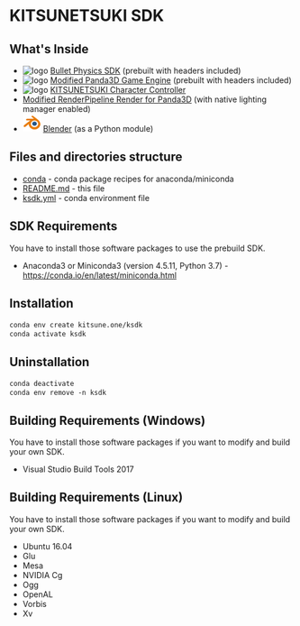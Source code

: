 KITSUNETSUKI SDK
================


What's Inside
-------------

* ![logo](conda/bullet/icon_32.png) [Bullet Physics SDK](conda/bullet) (prebuilt with headers included)
* ![logo](conda/panda3d/icon_32.png) [Modified Panda3D Game Engine](conda/panda3d) (prebuilt with headers included)
* ![logo](conda/kcc/icon_32.png) [KITSUNETSUKI Character Controller](conda/kcc)
* [Modified RenderPipeline Render for Panda3D](conda/render_pipeline) (with native lighting manager enabled)
* ![logo](conda/blender/blender_icon_32x32.png) [Blender](conda/blender) (as a Python module)


Files and directories structure
-------------------------------

* [conda](conda) - conda package recipes for anaconda/miniconda
* [README.md](README.md) - this file
* [ksdk.yml](ksdk.yml) - conda environment file


SDK Requirements
----------------

You have to install those software packages to use the prebuild SDK.

* Anaconda3 or Miniconda3 (version 4.5.11, Python 3.7) - https://conda.io/en/latest/miniconda.html


Installation
------------

```
conda env create kitsune.one/ksdk
conda activate ksdk
```


Uninstallation
------------

```
conda deactivate
conda env remove -n ksdk
```


Building Requirements (Windows)
-------------------------------

You have to install those software packages if you want to modify and build your own SDK.

* Visual Studio Build Tools 2017


Building Requirements (Linux)
-----------------------------

You have to install those software packages if you want to modify and build your own SDK.

* Ubuntu 16.04
* Glu
* Mesa
* NVIDIA Cg
* Ogg
* OpenAL
* Vorbis
* Xv
